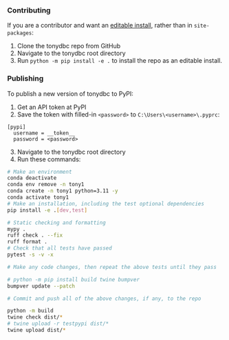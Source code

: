 ### Contributing

If you are a contributor and want an [editable install](https://peps.python.org/pep-0660/), rather than in `site-packages`:

1. Clone the tonydbc repo from GitHub
2. Navigate to the tonydbc root directory
3. Run `python -m pip install -e .` to install the repo as an editable install.

### Publishing

To publish a new version of tonydbc to PyPI:

1. Get an API token at PyPI
2. Save the token with filled-in `<password>` to `C:\Users\<username>\.pyprc`:

```
[pypi]
  username = __token__
  password = <password>
```

3. Navigate to the tonydbc root directory
4. Run these commands:

```bash
# Make an environment
conda deactivate
conda env remove -n tony1
conda create -n tony1 python=3.11 -y
conda activate tony1
# Make an installation, including the test optional dependencies
pip install -e .[dev,test]

# Static checking and formatting
mypy .
ruff check . --fix
ruff format .
# Check that all tests have passed
pytest -s -v -x

# Make any code changes, then repeat the above tests until they pass

# python -m pip install build twine bumpver
bumpver update --patch

# Commit and push all of the above changes, if any, to the repo

python -m build
twine check dist/*
# twine upload -r testpypi dist/*
twine upload dist/*
```
